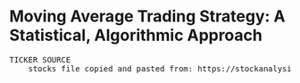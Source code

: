 # Moving Average Trading Strategy: A Statistical, Algorithmic Approach
<pre>
TICKER SOURCE
    stocks file copied and pasted from: https://stockanalysis.com/_next/data/sXF8ssvxKg1Z9R07zVtFu/stocks.json
</pre>
